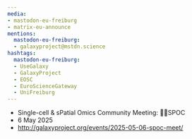 ```yaml
---
media:
- mastodon-eu-freiburg
- matrix-eu-announce
mentions:
  mastodon-eu-freiburg:
  - galaxyproject@mstdn.science
hashtags:
  mastodon-eu-freiburg:
  - UseGalaxy
  - GalaxyProject
  - EOSC
  - EuroScienceGateway
  - UniFreiburg
---
```

- Single-cell & sPatial Omics Community Meeting: 🖖🏾SPOC
- 6 May 2025
- http://galaxyproject.org/events/2025-05-06-spoc-meet/